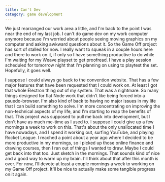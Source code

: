 ```yaml
---
title: Can't Dev
category: game development
---
```

We just rearranged our work area a little, and I'm back to the point I was near the end of my last job. I can't do game dev on my work computer anymore because I'm worried about people seeing moving graphics on my computer and asking awkward questions about it. So the Game Off project has sort of stalled for now. I really want to squeak in a couple hours here and there to work on it, if only so I have something productive to do while I'm waiting for my Weave playset to get proofread. I have a play session scheduled for tomorrow night that I'm planning on using to playtest the set. Hopefully, it goes well.

I suppose I could always go back to the convention website. That has a few major features that have been requested that I could work on. At least I got that whole Electron thing out of my system. That was a nightmare. So many things designed for flat Node work that didn't like being forced into a psuedo-browser. I'm also kind of back to having no major issues in my life that I can build something to solve. I'm more concentrating on improving the non-technical aspects of my life, and I'm starting to reap the benefits of that. This project was supposed to pull me back into development, but I don't have as much me-time as I used to. I suppose I could give up a few mornings a week to work on this. That's about the only unallocated time I have nowadays, and I spend it working out, surfing YouTube, and playing Rocket League. I reached a point about a year ago where I decided to be more productive in my mornings, so I picked up those online finance and drawing courses, then I ran out of things I wanted to draw. Maybe I could get back into that too. Just sketch in the mornings. That sounds kind of nice and a good way to warm up my brain. I'll think about that after this month is over. For now, I'll devote at least a couple mornings a week to working on my Game Off project. It'll be nice to actually make some tangible progress on it again.